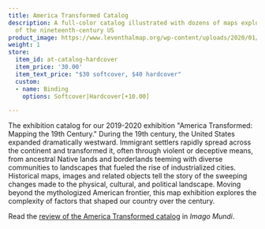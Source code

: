 ```yaml
---
title: America Transformed Catalog
description: A full-color catalog illustrated with dozens of maps exploring the history
  of the nineteenth-century US
product_image: https://www.leventhalmap.org/wp-content/uploads/2020/01/at-cover.jpg
weight: 1
store:
  item_id: at-catalog-hardcover
  item_price: '30.00'
  item_text_price: "$30 softcover, $40 hardcover"
  custom:
  - name: Binding
    options: Softcover|Hardcover[+10.00]

---
```

The exhibition catalog for our 2019-2020 exhibition "America Transformed: Mapping the 19th Century." During the 19th century, the United States expanded dramatically westward. Immigrant settlers rapidly spread across the continent and transformed it, often through violent or deceptive means, from ancestral Native lands and borderlands teeming with diverse communities to landscapes that fueled the rise of industrialized cities. Historical maps, images and related objects tell the story of the sweeping changes made to the physical, cultural, and political landscape. Moving beyond the mythologized American frontier, this map exhibition explores the complexity of factors that shaped our country over the century.

Read the [review of the America Transformed catalog](https://bostonpubliclibrary.sharepoint.com/sites/LeventhalMap/Shared%20Documents/Forms/AllItems.aspx?RootFolder=%2Fsites%2FLeventhalMap%2FShared%20Documents%2FPR%20and%20Communications%2FAmerica%20Transformed&FolderCTID=0x012000591F239531855844A72F90B322794269) in _Imago Mundi_.